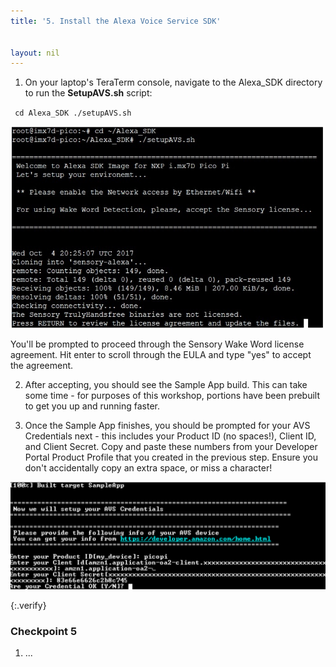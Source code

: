 ```yaml
---
title: '5. Install the Alexa Voice Service SDK'


layout: nil
---
```


1. On your laptop's TeraTerm console, navigate to the Alexa_SDK directory to run the **SetupAVS.sh** script:

`
cd Alexa_SDK
./setupAVS.sh`

![SetupAVS](assets/SetupAVS.PNG)

You'll be prompted to proceed through the Sensory Wake Word license agreement.  Hit enter to scroll through the EULA and type "yes" to accept the agreement.

2. After accepting, you should see the Sample App build.  This can take some time - for purposes of this workshop, portions have been prebuilt to get you up and running faster.

3. Once the Sample App finishes, you should be prompted for your AVS Credentials next - this includes your Product ID (no spaces!), Client ID, and Client Secret.  Copy and paste these numbers from your Developer Portal Product Profile that you created in the previous step.  Ensure you don't accidentally copy an extra space, or miss a character!

![AppBuilt](assets/AppBuilt.PNG)

{:.verify}
### Checkpoint 5

1. ...
